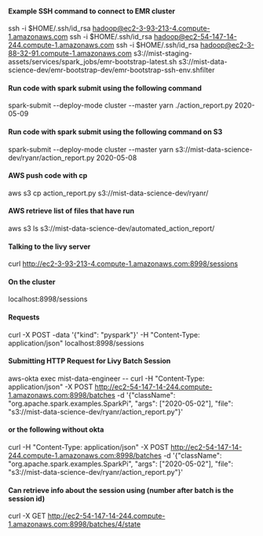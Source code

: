 #### Example SSH command to connect to EMR cluster
ssh -i $HOME/.ssh/id_rsa hadoop@ec2-3-93-213-4.compute-1.amazonaws.com
ssh -i $HOME/.ssh/id_rsa hadoop@ec2-54-147-14-244.compute-1.amazonaws.com
ssh -i $HOME/.ssh/id_rsa hadoop@ec2-3-88-32-91.compute-1.amazonaws.com
s3://mist-staging-assets/services/spark_jobs/emr-bootstrap-latest.sh
s3://mist-data-science-dev/emr-bootstrap-dev/emr-bootstrap-ssh-env.shfilter

#### Run code with spark submit using the following command
spark-submit --deploy-mode cluster --master yarn ./action_report.py 2020-05-09
#### Run code with spark submit using the following command on S3
spark-submit --deploy-mode cluster --master yarn s3://mist-data-science-dev/ryanr/action_report.py 2020-05-08

#### AWS push code with cp
aws s3 cp action_report.py s3://mist-data-science-dev/ryanr/
#### AWS retrieve list of files that have run
aws s3 ls s3://mist-data-science-dev/automated_action_report/

#### Talking to the livy server
curl http://ec2-3-93-213-4.compute-1.amazonaws.com:8998/sessions
#### On the cluster
localhost:8998/sessions

#### Requests
curl -X POST -data '{"kind": "pyspark"}' -H "Content-Type: application/json" localhost:8998/sessions

#### Submitting HTTP Request for Livy Batch Session
aws-okta exec mist-data-engineer -- curl -H "Content-Type: application/json" -X POST http://ec2-54-147-14-244.compute-1.amazonaws.com:8998/batches  -d '{"className": "org.apache.spark.examples.SparkPi", "args": ["2020-05-02"], "file": "s3://mist-data-science-dev/ryanr/action_report.py"}' 

#### or the following without okta
curl -H "Content-Type: application/json" -X POST http://ec2-54-147-14-244.compute-1.amazonaws.com:8998/batches -d '{"className": "org.apache.spark.examples.SparkPi", "args": ["2020-05-02"], "file": "s3://mist-data-science-dev/ryanr/action_report.py"}'

#### Can retrieve info about the session using (number after batch is the session id)
curl -X GET http://ec2-54-147-14-244.compute-1.amazonaws.com:8998/batches/4/state